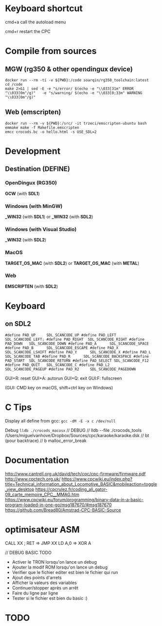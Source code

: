 

# Keyboard shortcut
cmd+a call the autoload menu

cmd+r restart the CPC


# Compile from sources

## MGW (rg350 & other opendingux device)
```
docker run --rm -ti -v ${PWD}:/code soarqin/rg350_toolchain:latest
cd /code
make 2>&1 | sed -E -e "s/error/ $(echo -e "\\033[31m" ERROR "\\033[0m"/g)"   -e "s/warning/ $(echo -e "\\033[0;33m" WARNING "\\033[0m"/g)"
```

## Web (emscripten)
```
docker run --rm -v ${PWD}:/src/ -it trzeci/emscripten-ubuntu bash
emmake make -f Makefile.emscripten 
emcc crocods.bc -o hello.html -s USE_SDL=2
```

# Development

## Destination (DEFINE)

### OpenDingux (RG350)
**GCW** (with **SDL1**)

### Windows (with MinGW)
**_WIN32** (with **SDL1**)
or
**_WIN32** (with **SDL2**)

### Windows (with Visual Studio)
**_WIN32** (with **SDL2**)

### MacOS 
**TARGET_OS_MAC** (with **SDL2**)
or
**TARGET_OS_MAC** (with **METAL**)

### Web
**EMSCRIPTEN** (with **SDL2**)

# Keyboard

## on **SDL2**

``#define PAD_UP     SDL_SCANCODE_UP
#define PAD_LEFT   SDL_SCANCODE_LEFT;
#define PAD_RIGHT  SDL_SCANCODE_RIGHT
#define PAD_DOWN   SDL_SCANCODE_DOWN
#define PAD_A      SDL_SCANCODE_SPACE
#define PAD_B      SDL_SCANCODE_ESCAPE
#define PAD_X      SDL_SCANCODE_LSHIFT
#define PAD_Y      SDL_SCANCODE_X
#define PAD_L      SDL_SCANCODE_TAB
#define PAD_R      SDL_SCANCODE_BACKSPACE
#define PAD_START  SDL_SCANCODE_RETURN
#define PAD_SELECT SDL_SCANCODE_F12
#define PAD_QUIT   SDL_SCANCODE_C
#define PAD_L2     SDL_SCANCODE_PAGEUP
#define PAD_R2     SDL_SCANCODE_PAGEDOWN``

GUI+R: reset
GUI+A: autorun
GUI+Q: exit
GUI:F: fullscreen

(GUI: CMD key on macOS, shift+ctrl key on Windows)

# C Tips
Display all define from gcc:
`gcc -dM -E -x c /dev/null`

Debug
`lldb ./crocods_macosx`
// DEBUG
// lldb --file ./crocods_tools /Users/miguelvanhove/Dropbox/Sources/cpc/karaoke/karaoke.dsk
// bt (pour backtrace)
// b malloc_error_break

# Documentation
http://www.cantrell.org.uk/david/tech/cpc/cpc-firmware/firmware.pdf
http://www.cpctech.org.uk/
https://www.cpcwiki.eu/index.php?title=Technical_information_about_Locomotive_BASIC&mobileaction=toggle_view_desktop
https://cpcrulez.fr/coding_ali_gator-09_carte_memoire_CPC__MMAG.htm
https://www.cpcwiki.eu/forum/programming/binary-data-in-a-basic-program-loaded-in-one-go/msg187670/#msg187670
https://github.com/Bread80/Amstrad-CPC-BASIC-Source

# optimisateur ASM
CALL XX ; RET   => JMP XX
LD A,0   => XOR A


// DEBUG BASIC
TODO
- Activer le TRON lorsqu'on lance un debug
- Ajouter la modif ROM lorsqu'on lance un debug
- Verifier que le fichier editer est bien le fichier qui run
- Ajout des points d'arrets
- Afficher la valeurs des variables
- Continuer/stopper après un arrêt
- Faire du ligne par ligne
- Tester si le fichier est bien du basic :)

# TODO